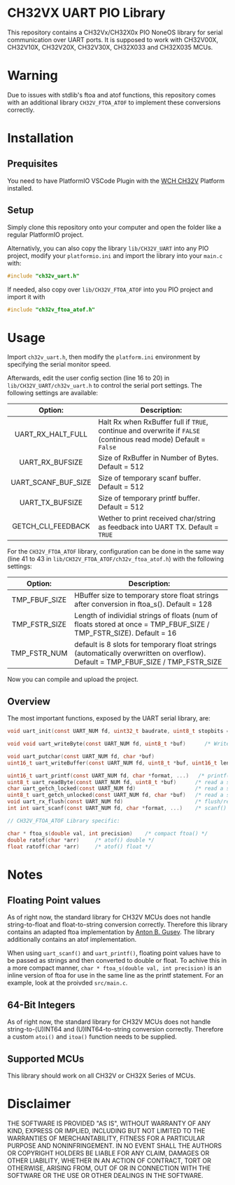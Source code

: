 # CH32VX UART PIO Library
This repository contains a CH32Vx/CH32X0x PIO NoneOS library for serial communication over UART ports. It is supposed to work with CH32V00X, CH32V10X, CH32V20X, CH32V30X, CH32X033 and CH32X035 MCUs.

# Warning
Due to issues with stdlib's ftoa and atof functions, this repository comes with an additional library ``CH32V_FTOA_ATOF`` to implement these conversions correctly.

# Installation
## Prequisites
You need to have PlatformIO VSCode Plugin with the [WCH CH32V](https://github.com/Community-PIO-CH32V/platform-ch32v) Platform installed.

## Setup
Simply clone this repository onto your computer and open the folder like a regular PlatformIO project.

Alternativly, you can also copy the library ```lib/CH32V_UART``` into any PIO project, modify your ```platformio.ini``` and import the library into your ```main.c``` with: 
```c
#include "ch32v_uart.h"
```
If needed, also copy over ``lib/CH32V_FTOA_ATOF`` into you PIO project and import it with
```c
#include "ch32v_ftoa_atof.h"
```


# Usage

Import ```ch32v_uart.h```, then modify the ```platform.ini``` environment by specifying the serial monitor speed.

Afterwards, edit the user config section (line 16 to 20) in ```lib/CH32V_UART/ch32v_uart.h``` to control the serial port settings. The following settings are available:

|       Option:       | Description:                                                           |
|:-----------------:|-----------------------------------------------------------------|
| UART_RX_HALT_FULL           |   Halt Rx when RxBuffer full if ``TRUE``, continue and overwrite if ``FALSE`` (continous read mode) Default = ``False``   |
| UART_RX_BUFSIZE         | Size of RxBuffer in Number of Bytes. Default = 512          |
| UART_SCANF_BUF_SIZE       | Size of temporary scanf buffer. Default = 512 |
| UART_TX_BUFSIZE     | Size of temporary printf buffer. Default = 512   |
| GETCH_CLI_FEEDBACK | Wether to print received char/string as feedback into UART TX. Default = ``TRUE``      |


For the ``CH32V_FTOA_ATOF`` library, configuration can be done in the same way (line 41 to 43 in ```lib/CH32V_FTOA_ATOF/ch32v_ftoa_atof.h```) with the following settings:

|       Option:       | Description:                                                           |
|:-----------------:|-----------------------------------------------------------------|
| TMP_FBUF_SIZE           |   HBuffer size to temporary store float strings after conversion in ftoa_s(). Default = 128   |
| TMP_FSTR_SIZE         |     Length of individial strings of floats (num of floats stored at once = TMP_FBUF_SIZE / TMP_FSTR_SIZE). Default = 16      |
| TMP_FSTR_NUM       | default is 8 slots for temporary float strings (automatically overwritten on overflow). Default = TMP_FBUF_SIZE / TMP_FSTR_SIZE |

Now you can compile and upload the project.

## Overview

The most important functions, exposed by the UART serial library, are:
```C
void uart_init(const UART_NUM fd, uint32_t baudrate, uint8_t stopbits = 0, uint8_t parity = 0)    /* UART serial port initialization */

void void uart_writeByte(const UART_NUM fd, uint8_t *buf)      /* Write a Byte into UART (Synchronously) */

void uart_putchar(const UART_NUM fd, char *buf)                                 /* putchar() */
uint16_t uart_writeBuffer(const UART_NUM fd, uint8_t *buf, uint16_t length)     /* write buffer with specified length */

uint16_t uart_printf(const UART_NUM fd, char *format, ...)   /* printf() */
uint8_t uart_readByte(const UART_NUM fd, uint8_t *buf)      /* read a single byte from UART (Asynchronously) */
char uart_getch_locked(const UART_NUM fd)                   /* read a single char from UART (Synchronously) */
uint8_t uart_getch_unlocked(const UART_NUM fd, char *buf)   /* read a single char form UART (Asynchronously) */
void uart_rx_flush(const UART_NUM fd)                       /* flush/reset RX buffer */
int int uart_scanf(const UART_NUM fd, char *format, ...)    /* scanf() */

// CH32V_FTOA_ATOF Library specific:

char * ftoa_s(double val, int precision)    /* compact ftoa() */
double ratof(char *arr)     /* atof() double */
float ratoff(char *arr)     /* atof() float */
```

# Notes

## Floating Point values
As of right now, the standard library for CH32V MCUs does not handle string-to-float and float-to-string conversion correctly. Therefore this library contains an adapted ftoa implementation by [Anton B. Gusev](https://github.com/antongus/stm32tpl/blob/master/ftoa.c).
The library additionally contains an atof implementation.

When using ```uart_scanf()``` and ```uart_printf()```, floating point values have to be passed as strings and then converted to double or float. To achive this in a more compact manner, ```char * ftoa_s(double val, int precision)``` is an inline version of ftoa for use in the same line as the printf statement. For an example, look at the proivded ```src/main.c```.

## 64-Bit Integers
As of right now, the standard library for CH32V MCUs does not handle string-to-(U)INT64 and (U)INT64-to-string conversion correctly. Therefore a custom ``atoi()`` and ``itoa()`` function needs to be supplied.

## Supported MCUs
This library should work on all CH32V or CH32X Series of MCUs.

# Disclaimer

THE SOFTWARE IS PROVIDED "AS IS", WITHOUT WARRANTY OF ANY KIND, EXPRESS OR IMPLIED, INCLUDING BUT NOT LIMITED TO THE WARRANTIES OF MERCHANTABILITY, FITNESS FOR A PARTICULAR PURPOSE AND NONINFRINGEMENT. IN NO EVENT SHALL THE AUTHORS OR COPYRIGHT HOLDERS BE LIABLE FOR ANY CLAIM, DAMAGES OR OTHER LIABILITY, WHETHER IN AN ACTION OF CONTRACT, TORT OR OTHERWISE, ARISING FROM, OUT OF OR IN CONNECTION WITH THE SOFTWARE OR THE USE OR OTHER DEALINGS IN THE SOFTWARE.
